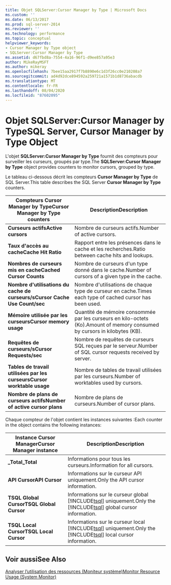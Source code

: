 ```yaml
---
title: Objet SQLServer:Cursor Manager by Type | Microsoft Docs
ms.custom: ''
ms.date: 06/13/2017
ms.prod: sql-server-2014
ms.reviewer: ''
ms.technology: performance
ms.topic: conceptual
helpviewer_keywords:
- Cursor Manager by Type object
- SQLServer:Cursor Manager by Type
ms.assetid: d67fbd8a-7554-4a16-96f1-d9ee857a95e3
author: MikeRayMSFT
ms.author: mikeray
ms.openlocfilehash: 7bee15aa2917f7b8890e6c1d3f26cc0e210208a7
ms.sourcegitcommit: ad4d92dce894592a259721a1571b1d8736abacdb
ms.translationtype: MT
ms.contentlocale: fr-FR
ms.lasthandoff: 08/04/2020
ms.locfileid: "87602095"
---
```

# <a name="sql-server-cursor-manager-by-type-object"></a><span data-ttu-id="c3ee4-102">Objet SQLServer:Cursor Manager by Type</span><span class="sxs-lookup"><span data-stu-id="c3ee4-102">SQL Server, Cursor Manager by Type Object</span></span>
  <span data-ttu-id="c3ee4-103">L'objet **SQLServer:Cursor Manager by Type** fournit des compteurs pour surveiller les curseurs, groupés par type.</span><span class="sxs-lookup"><span data-stu-id="c3ee4-103">The **SQLServer:Cursor Manager by Type** object provides counters to monitor cursors, grouped by type.</span></span>  
  
 <span data-ttu-id="c3ee4-104">Le tableau ci-dessous décrit les compteurs **Cursor Manager by Type** de SQL Server.</span><span class="sxs-lookup"><span data-stu-id="c3ee4-104">This table describes the SQL Server **Cursor Manager by Type** counters.</span></span>  
  
|<span data-ttu-id="c3ee4-105">Compteurs Cursor Manager by Type</span><span class="sxs-lookup"><span data-stu-id="c3ee4-105">Cursor Manager by Type counters</span></span>|<span data-ttu-id="c3ee4-106">Description</span><span class="sxs-lookup"><span data-stu-id="c3ee4-106">Description</span></span>|  
|-------------------------------------|-----------------|  
|<span data-ttu-id="c3ee4-107">**Curseurs actifs**</span><span class="sxs-lookup"><span data-stu-id="c3ee4-107">**Active cursors**</span></span>|<span data-ttu-id="c3ee4-108">Nombre de curseurs actifs.</span><span class="sxs-lookup"><span data-stu-id="c3ee4-108">Number of active cursors.</span></span>|  
|<span data-ttu-id="c3ee4-109">**Taux d'accès au cache**</span><span class="sxs-lookup"><span data-stu-id="c3ee4-109">**Cache Hit Ratio**</span></span>|<span data-ttu-id="c3ee4-110">Rapport entre les présences dans le cache et les recherches.</span><span class="sxs-lookup"><span data-stu-id="c3ee4-110">Ratio between cache hits and lookups.</span></span>|  
|<span data-ttu-id="c3ee4-111">**Nombres de curseurs mis en cache**</span><span class="sxs-lookup"><span data-stu-id="c3ee4-111">**Cached Cursor Counts**</span></span>|<span data-ttu-id="c3ee4-112">Nombre de curseurs d'un type donné dans le cache.</span><span class="sxs-lookup"><span data-stu-id="c3ee4-112">Number of cursors of a given type in the cache.</span></span>|  
|<span data-ttu-id="c3ee4-113">**Nombre d'utilisations du cache de curseurs/s**</span><span class="sxs-lookup"><span data-stu-id="c3ee4-113">**Cursor Cache Use Count/sec**</span></span>|<span data-ttu-id="c3ee4-114">Nombre d'utilisations de chaque type de curseur en cache.</span><span class="sxs-lookup"><span data-stu-id="c3ee4-114">Times each type of cached cursor has been used.</span></span>|  
|<span data-ttu-id="c3ee4-115">**Mémoire utilisée par les curseurs**</span><span class="sxs-lookup"><span data-stu-id="c3ee4-115">**Cursor memory usage**</span></span>|<span data-ttu-id="c3ee4-116">Quantité de mémoire consommée par les curseurs en kilo-octets (Ko).</span><span class="sxs-lookup"><span data-stu-id="c3ee4-116">Amount of memory consumed by cursors in kilobytes (KB).</span></span>|  
|<span data-ttu-id="c3ee4-117">**Requêtes de curseurs/s**</span><span class="sxs-lookup"><span data-stu-id="c3ee4-117">**Cursor Requests/sec**</span></span>|<span data-ttu-id="c3ee4-118">Nombre de requêtes de curseurs SQL reçues par le serveur.</span><span class="sxs-lookup"><span data-stu-id="c3ee4-118">Number of SQL cursor requests received by server.</span></span>|  
|<span data-ttu-id="c3ee4-119">**Tables de travail utilisées par les curseurs**</span><span class="sxs-lookup"><span data-stu-id="c3ee4-119">**Cursor worktable usage**</span></span>|<span data-ttu-id="c3ee4-120">Nombre de tables de travail utilisées par les curseurs.</span><span class="sxs-lookup"><span data-stu-id="c3ee4-120">Number of worktables used by cursors.</span></span>|  
|<span data-ttu-id="c3ee4-121">**Nombre de plans de curseurs actifs**</span><span class="sxs-lookup"><span data-stu-id="c3ee4-121">**Number of active cursor plans**</span></span>|<span data-ttu-id="c3ee4-122">Nombre de plans de curseurs.</span><span class="sxs-lookup"><span data-stu-id="c3ee4-122">Number of cursor plans.</span></span>|  
  
 <span data-ttu-id="c3ee4-123">Chaque compteur de l'objet contient les instances suivantes :</span><span class="sxs-lookup"><span data-stu-id="c3ee4-123">Each counter in the object contains the following instances:</span></span>  
  
|<span data-ttu-id="c3ee4-124">Instance Cursor Manager</span><span class="sxs-lookup"><span data-stu-id="c3ee4-124">Cursor Manager instance</span></span>|<span data-ttu-id="c3ee4-125">Description</span><span class="sxs-lookup"><span data-stu-id="c3ee4-125">Description</span></span>|  
|-----------------------------|-----------------|  
|<span data-ttu-id="c3ee4-126">**_Total**</span><span class="sxs-lookup"><span data-stu-id="c3ee4-126">**_Total**</span></span>|<span data-ttu-id="c3ee4-127">Informations pour tous les curseurs.</span><span class="sxs-lookup"><span data-stu-id="c3ee4-127">Information for all cursors.</span></span>|  
|<span data-ttu-id="c3ee4-128">**API Cursor**</span><span class="sxs-lookup"><span data-stu-id="c3ee4-128">**API Cursor**</span></span>|<span data-ttu-id="c3ee4-129">Informations sur le curseur API uniquement.</span><span class="sxs-lookup"><span data-stu-id="c3ee4-129">Only the API cursor information.</span></span>|  
|<span data-ttu-id="c3ee4-130">**TSQL Global Cursor**</span><span class="sxs-lookup"><span data-stu-id="c3ee4-130">**TSQL Global Cursor**</span></span>|<span data-ttu-id="c3ee4-131">Informations sur le curseur global [!INCLUDE[tsql](../../includes/tsql-md.md)] uniquement.</span><span class="sxs-lookup"><span data-stu-id="c3ee4-131">Only the [!INCLUDE[tsql](../../includes/tsql-md.md)] global cursor information.</span></span>|  
|<span data-ttu-id="c3ee4-132">**TSQL Local Cursor**</span><span class="sxs-lookup"><span data-stu-id="c3ee4-132">**TSQL Local Cursor**</span></span>|<span data-ttu-id="c3ee4-133">Informations sur le curseur local [!INCLUDE[tsql](../../includes/tsql-md.md)] uniquement.</span><span class="sxs-lookup"><span data-stu-id="c3ee4-133">Only the [!INCLUDE[tsql](../../includes/tsql-md.md)] local cursor information.</span></span>|  
  
## <a name="see-also"></a><span data-ttu-id="c3ee4-134">Voir aussi</span><span class="sxs-lookup"><span data-stu-id="c3ee4-134">See Also</span></span>  
 [<span data-ttu-id="c3ee4-135">Analyser l’utilisation des ressources &#40;Moniteur système&#41;</span><span class="sxs-lookup"><span data-stu-id="c3ee4-135">Monitor Resource Usage &#40;System Monitor&#41;</span></span>](monitor-resource-usage-system-monitor.md)  
  
  
